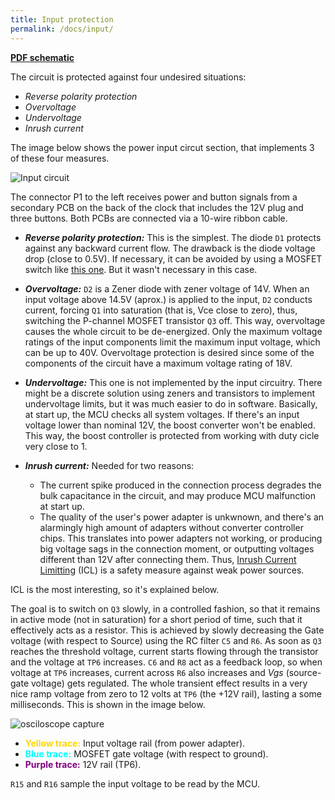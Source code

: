 ```yaml
---
title: Input protection
permalink: /docs/input/
---
```


__[PDF schematic](/nixie_clock/assets/pdf/nixie_clock_3.pdf "Schematic")__

The circuit is protected against four undesired situations:

* _Reverse polarity protection_
* _Overvoltage_
* _Undervoltage_
* _Inrush current_

The image below shows the power input circut section, that implements 3 of these four measures.

![Input circuit](/nixie_clock/assets/img/input_circuit.png "Input circuit")

The connector P1 to the left receives power and button signals from a secondary PCB on the back of the clock that includes the 12V plug and three buttons. Both PCBs are connected via a 10-wire ribbon cable.

* ___Reverse polarity protection:___ This is the simplest. The diode `D1` protects against any backward current flow. The drawback is the diode voltage drop (close to 0.5V). If necessary, it can be avoided by using a MOSFET switch like [this one](https://circuitdigest.com/electronic-circuits/reverse-polarity-protection-circuit-diagram). But it wasn't necessary in this case.

* ___Overvoltage:___ `D2` is a Zener diode with zener voltage of 14V. When an input voltage above 14.5V (aprox.) is applied to the input, `D2` conducts current, forcing `Q1` into saturation (that is, Vce close to zero), thus, switching the P-channel MOSFET transistor `Q3` off. This way, overvoltage causes the whole circuit to be de-energized. Only the maximum voltage ratings of the input components limit the maximum input voltage, which can be up to 40V. Overvoltage protection is desired since some of the components of the circuit have a maximum voltage rating of 18V.

* ___Undervoltage:___ This one is not implemented by the input circuitry. There might be a discrete solution using zeners and transistors to implement undervoltage limits, but it was much easier to 
do in software. Basically, at start up, the MCU checks all system voltages. If there's an input voltage lower than nominal 12V, the boost converter won't be enabled. This way, the boost controller is protected from working with duty cicle very close to 1.

* ___Inrush current:___ Needed for two reasons:
	* The current spike produced in the connection process degrades the bulk capacitance in the circuit, and may produce MCU malfunction at start up.
	* The quality of the user's power adapter is unkwnown, and there's an alarmingly high amount of adapters without converter controller chips. This translates into power adapters not working, or producing big voltage sags in the connection moment, or outputting voltages different than 12V after connecting them. Thus, [Inrush Current Limitting](https://en.wikipedia.org/wiki/Inrush_current_limiter) (ICL) is a safety measure against weak power sources.

ICL is the most interesting, so it's explained below.

The goal is to switch on `Q3` slowly, in a controlled fashion, so that it remains in active mode (not in saturation) for a short period of time, such that it effectively acts as a resistor. This is achieved by slowly decreasing the Gate voltage (with respect to Source) using the RC  filter `C5` and `R6`. As soon as `Q3` reaches the threshold voltage, current starts flowing through the transistor and the voltage at `TP6` increases. `C6` and `R8` act as a feedback loop, so when voltage at `TP6` increases, current across `R6` also increases and _Vgs_ (source-gate voltage) gets regulated. The whole transient effect results in a very nice ramp voltage from zero to 12 volts at `TP6` (the +12V rail), lasting a some milliseconds. This is shown in the image below.

![osciloscope capture](/nixie_clock/assets/img/osc_icl.png)

<ul>
	<li><strong style="color:gold">Yellow trace:</strong> Input voltage rail (from power adapter).</li>
	<li><strong style="color:aqua">Blue trace:</strong> MOSFET gate voltage (with respect to ground).</li>
	<li><strong style="color:purple">Purple trace:</strong> 12V rail (TP6).</li>
</ul>

`R15` and `R16` sample the input voltage to be read by the MCU.